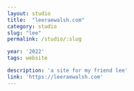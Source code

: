```yaml
---
layout: studio
title:  "leeraewalsh.com"
category: studio
slug: "lee"
permalink: /studio/:slug

year: '2022'
tags: website

description: 'a site for my friend lee'
link: 'https://leeraewalsh.com'
---
```



